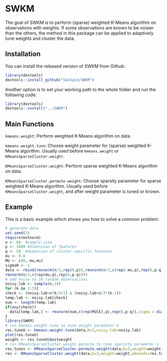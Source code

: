
SWKM
====

The goal of SWKM is to perform (sparse) weighted K-Means algorithm on observations with weights. If some observations are known to be noisier than the others, the method in this package can be applied to adaptively tune weights and cluster the data.

Installation
------------

You can install the released version of SWKM from Github:

``` r
library(devtools)
devtools::install_github("Van1yu3/SWKM")
```

Another option is to set your working path to the whole folder and run the following code:

``` r
library(devtools)
devtools::install("../SWKM")
```

Main Functions
--------------

`kmeans.weight`: Perform weighted K-Means algorithm on data.

`kmeans.weight.tune`: Choose weight parameter for (sparse) weighted K-Means algorithm. Usually used before `kmeans.weight` or `KMeansSparseCluster.weight`.

`KMeansSparseCluster.weight`: Perform sparse weighted K-Means algorithm on data.

`KMeansSparseCluster.permute.weight`: Choose sparsity parameter for sparse weighted K-Means algorithm. Usually used before `KMeansSparseCluster.weight`, and after weight parameter is tuned or known.

Example
-------

This is a basic example which shows you how to solve a common problem:

``` r
# generate data
set.seed(1)
require(mvtnorm)
n <- 60  #sample size
p <- 1000 #dimension of features
q <- 50  #dimension of cluster-specific features
mu <- 0.8
MU <- c(0,-mu,mu)
sigma0 <- 5
data <- rbind(rmvnorm(n/3,rep(0,p)),rmvnorm(n/3,c(rep(-mu,q),rep(0,p-q))),
rmvnorm(n/3,c(rep(mu,q),rep(0,p-q))))
# add noise to 10 random observations
noisy.lab <- sample(n,10)
for (k in 1:3){
check <- (noisy.lab<n*k/3+1) & (noisy.lab>n/3*(k-1))
temp.lab <- noisy.lab[check]
num <- length(temp.lab)
if(any(check))
  data[temp.lab,] <- rmvnorm(num,c(rep(MU[k],q),rep(0,p-q)),sigma = diag(sigma0,p))
}
library(SWKM)
# run kmeans.weight.tune to tune weight parameter U
res.tuneU <- kmeans.weight.tune(data,K=3,noisy.lab=noisy.lab)
plot(res.tuneU)
weight <- res.tuneU$bestweight
# run KMeansSparseCluster.weight.permute to tune sparsity parameter s
res.tunes <- KMeansSparseCluster.permute.weight(data,K=3,weight=weight)
res <- KMeansSparseCluster.weight(data,K=3,weight=weight,wbounds=res.tunes$bestw)
```

